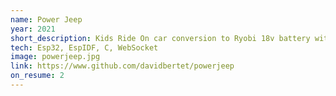 ```yaml
---
name: Power Jeep
year: 2021
short_description: Kids Ride On car conversion to Ryobi 18v battery with web interface
tech: Esp32, EspIDF, C, WebSocket
image: powerjeep.jpg
link: https://www.github.com/davidbertet/powerjeep
on_resume: 2
---
```

